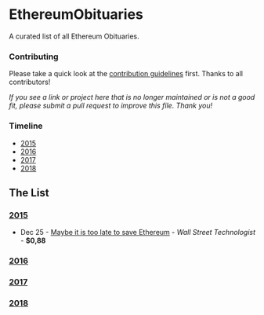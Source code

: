 # EthereumObituaries
A curated list of all Ethereum Obituaries.

### Contributing
Please take a quick look at the [contribution guidelines](https://github.com/jragosa/EthereumObituaries/blob/master/Contribution.md) first. Thanks to all contributors! 

*If you see a link or project here that is no longer maintained or is not a good fit, please submit a pull request to improve this file. Thank you!*

### Timeline
 - [2015]()
 - [2016]()
 - [2017]()
 - [2018]()

## The List
### [2015](#2015)
 - Dec 25 - [Maybe it is too late to save Ethereum](https://digiconomist.net/maybe-late-save-ethereum-wall-street-technologist-0-88/) - *Wall Street Technologist* - **$0,88**
### [2016](#2016)
### [2017](#2017)
### [2018](#2018)
